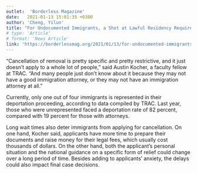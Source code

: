```yaml
---
outlet:  'Borderless Magazine'
date:   2021-01-13 15:01:35 +0300
author: 'Cheng, Yilun'
title: "For Undocumented Immigrants, a Shot at Lawful Residency Requires Risking It All"
# type: 'Article'
# format: 'News Article'
link: 'https://borderlessmag.org/2021/01/13/for-undocumented-immigrants-a-shot-at-lawful-residency-requires-risking-it-all/'
---
```

“Cancellation of removal is pretty specific and pretty restrictive, and it just doesn’t apply to a whole lot of people,” said Austin Kocher, a faculty fellow at TRAC. “And many people just don’t know about it because they may not have a good immigration attorney, or they may not have an immigration attorney at all.”

Currently, only one out of four immigrants is represented in their deportation proceeding, according to data compiled by TRAC. Last year, those who were unrepresented faced a deportation rate of 82 percent, compared with 19 percent for those with attorneys.

Long wait times also deter immigrants from applying for cancellation. On one hand, Kocher said, applicants have more time to prepare their documents and raise money for their legal fees, which usually cost thousands of dollars. On the other hand, both the applicant’s personal situation and the national guidance on a specific form of relief could change over a long period of time. Besides adding to applicants’ anxiety, the delays could also impact final case decisions.
